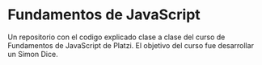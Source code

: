 # Fundamentos de JavaScript
Un repositorio con el codigo explicado clase a clase del curso de Fundamentos de JavaScript de Platzi.
El objetivo del curso fue desarrollar un Simon Dice.
